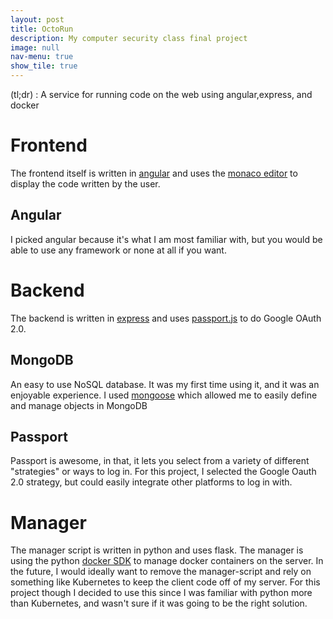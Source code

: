 ```yaml
---
layout: post
title: OctoRun
description: My computer security class final project
image: null
nav-menu: true
show_tile: true
---
```


(tl;dr) : A service for running code on the web using angular,express, and docker

# Frontend
The frontend itself is written in [angular](https://angular.io/) and uses the [monaco editor](https://microsoft.github.io/monaco-editor/) to display the code written by the user. 
## Angular
I picked angular because it's what I am most familiar with, but you would be able to use any framework or none at all if you want.

# Backend
The backend is written in [express](https://expressjs.com) and uses [passport.js](http://www.passportjs.org/) to do Google OAuth 2.0.

## MongoDB
An easy to use NoSQL database. It was my first time using it, and it was an enjoyable experience. I used [mongoose](https://mongoosejs.com/) which allowed me to easily define and manage objects in MongoDB
## Passport
Passport is awesome, in that, it lets you select from a variety of different "strategies" or ways to log in. For this project, I selected the Google Oauth 2.0 strategy, but could easily integrate other platforms to log in with.
# Manager
The manager script is written in python and uses flask.
The manager is using the python [docker SDK](https://docker-py.readthedocs.io/en/stable/) to manage docker containers on the server.
In the future, I would ideally want to remove the manager-script and rely on something like Kubernetes to keep the client code off of my server. For this project though I decided to use this since I was familiar with python more than Kubernetes, and wasn't sure if it was going to be the right solution.
